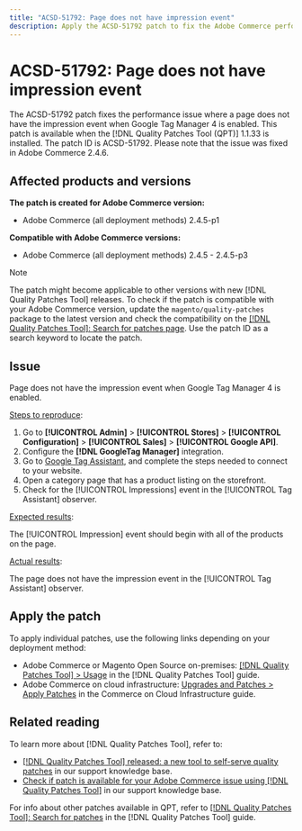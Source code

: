 ```yaml
---
title: "ACSD-51792: Page does not have impression event"
description: Apply the ACSD-51792 patch to fix the Adobe Commerce performance issue where a page does not have the impression event when Google Tag Manager 4 is enabled.
---
```

# ACSD-51792: Page does not have impression event

The ACSD-51792 patch fixes the performance issue where a page does not have the impression event when Google Tag Manager 4 is enabled. This patch is available when the [!DNL Quality Patches Tool (QPT)] 1.1.33 is installed. The patch ID is ACSD-51792. Please note that the issue was fixed in Adobe Commerce 2.4.6.

## Affected products and versions

**The patch is created for Adobe Commerce version:**

* Adobe Commerce (all deployment methods) 2.4.5-p1

**Compatible with Adobe Commerce versions:**

* Adobe Commerce (all deployment methods) 2.4.5 - 2.4.5-p3

>[!NOTE]
>
>The patch might become applicable to other versions with new [!DNL Quality Patches Tool] releases. To check if the patch is compatible with your Adobe Commerce version, update the `magento/quality-patches` package to the latest version and check the compatibility on the [[!DNL Quality Patches Tool]: Search for patches page](https://experienceleague.adobe.com/tools/commerce-quality-patches/index.html). Use the patch ID as a search keyword to locate the patch.

## Issue

Page does not have the impression event when Google Tag Manager 4 is enabled.

<u>Steps to reproduce</u>:

1. Go to **[!UICONTROL Admin]** > **[!UICONTROL Stores]** > **[!UICONTROL Configuration]** > **[!UICONTROL Sales]** > **[!UICONTROL Google API]**.
1. Configure the **[!DNL GoogleTag Manager]** integration.
1. Go to [Google Tag Assistant](https://tagassistant.google.com/), and complete the steps needed to connect to your website.
1. Open a category page that has a product listing on the storefront.
1. Check for the [!UICONTROL Impressions] event in the [!UICONTROL Tag Assistant] observer.

<u>Expected results</u>:

The [!UICONTROL Impression] event should begin with all of the products on the page.

<u>Actual results</u>:

The page does not have the impression event in the [!UICONTROL Tag Assistant] observer.

## Apply the patch

To apply individual patches, use the following links depending on your deployment method:

* Adobe Commerce or Magento Open Source on-premises: [[!DNL Quality Patches Tool] > Usage](https://experienceleague.adobe.com/docs/commerce-operations/tools/quality-patches-tool/usage.html) in the [!DNL Quality Patches Tool] guide.
* Adobe Commerce on cloud infrastructure: [Upgrades and Patches > Apply Patches](https://experienceleague.adobe.com/docs/commerce-cloud-service/user-guide/develop/upgrade/apply-patches.html) in the Commerce on Cloud Infrastructure guide.

## Related reading

To learn more about [!DNL Quality Patches Tool], refer to:

* [[!DNL Quality Patches Tool] released: a new tool to self-serve quality patches](/help/announcements/adobe-commerce-announcements/magento-quality-patches-released-new-tool-to-self-serve-quality-patches.md) in our support knowledge base.
* [Check if patch is available for your Adobe Commerce issue using [!DNL Quality Patches Tool]](/help/support-tools/patches-available-in-qpt-tool/check-patch-for-magento-issue-with-magento-quality-patches.md) in our support knowledge base.

For info about other patches available in QPT, refer to [[!DNL Quality Patches Tool]: Search for patches](https://experienceleague.adobe.com/tools/commerce-quality-patches/index.html) in the [!DNL Quality Patches Tool] guide.
